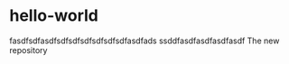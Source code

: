 hello-world
===========
fasdfsdfasdfsdfsdfsdfsdfsdfsdfasdfads
ssddfasdfasdfasdfasdf
The new repository
